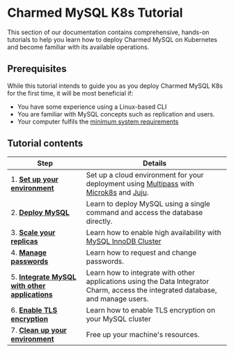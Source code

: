 # Charmed MySQL K8s Tutorial

This section of our documentation contains comprehensive, hands-on tutorials to help you learn how to deploy Charmed MySQL on Kubernetes and become familiar with its available operations.

## Prerequisites

While this tutorial intends to guide you as you deploy Charmed MySQL K8s for the first time, it will be most beneficial if:
- You have some experience using a Linux-based CLI
- You are familiar with MySQL concepts such as replication and users.
- Your computer fulfils the [minimum system requirements](/t/11421)

## Tutorial contents

| Step | Details |
| ------- | ---------- |
| 1. **[Set up your environment]** | Set up a cloud environment for your deployment using [Multipass](https://multipass.run/) with [Microk8s](https://microk8s.io/) and [Juju](https://juju.is/).
| 2. **[Deploy MySQL]** | Learn to deploy MySQL using a single command and access the database directly.
| 3. **[Scale your replicas]** | Learn how to enable high availability with [MySQL InnoDB Cluster](https://dev.mysql.com/doc/refman/8.0/en/mysql-innodb-cluster-introduction.html)
| 4. **[Manage passwords]** | Learn how to request and change passwords.
| 5. **[Integrate MySQL with other applications]** | Learn how to integrate with other applications using the Data Integrator Charm, access the integrated database, and manage users.
| 6. **[Enable TLS encryption]** | Learn how to enable TLS encryption on your MySQL cluster
| 7. **[Clean up your environment]** | Free up your machine's resources.

<!-- LINKS -->
[Set up your environment]: /t/9679
[Deploy MySQL]: /t/9667
[Scale your replicas]: /t/9675
[Manage passwords]: /t/9673
[Integrate MySQL with other applications]: /t/9671
[Enable TLS encryption]: /t/9669
[Upgrade charm]: /t/11754
[Clean up your environment]: /t/9665